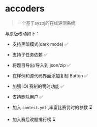 # accoders

> 一个基于syzoj的在线评测系统

与原版改动如下：

- 支持黑暗模式(dark mode) ✅

- 支持子任务依赖 ✅

- 将题目导出/导入到 json/zip ✅

- 在样例和源代码界面添加复制 Button ✅

- 加强 IOI 赛制的罚时功能 ✅

- 支持删除用户 ✅

- 加入 `contest.yml` ,丰富比赛罚时的参数 ⌛️

- 加入赛后改题排行榜 ⌛️